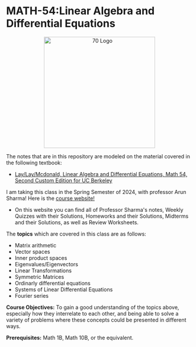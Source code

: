 # MATH-54:Linear Algebra and Differential Equations

<p align="center">
    <img src="https://slc.berkeley.edu/sites/default/files/styles/openberkeley_image_full/public/general/math_54.jpg?itok=aV6HUXSU&timestamp=1558649815" alt="70 Logo" width="300"/>
</p>

The notes that are in this repository are modeled on the material covered in the following textbook: 
- [Lay/Lay/Mcdonald, Linear Algebra and Differential Equations, Math 54, Second Custom Edition for UC Berkeley](https://www.amazon.com/Differential-Equations-University-California-Berkeley/dp/B009748CW8)

I am taking this class in the Spring Semester of 2024, with professor Arun Sharma! Here is the [course website!](https://www.ocf.berkeley.edu/~asharma/Math54/)
- On this website you can find all of Professor Sharma's notes, Weekly Quizzes with their Solutions, Homeworks and their Solutions, Midterms and their Solutions, as well as Review Worksheets.

The **topics** which are covered in this class are as follows: 
- Matrix arithmetic
- Vector spaces
- Inner product spaces
- Eigenvalues/Eigenvectors
- Linear Transformations
- Symmetric Matrices
- Ordinarly differential equations
- Systems of Linear Differential Equations
- Fourier series

**Course Objectives:**  To gain a good understanding of the topics above, especially how they interrelate to each other, and being able to solve a variety of problems where these concepts could be presented in different ways.

**Prerequisites:**  Math 1B, Math 10B, or the equivalent.
